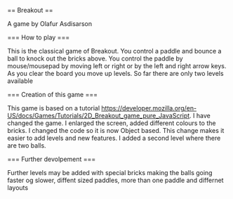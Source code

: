 == Breakout ==

A game by Olafur Asdisarson

=== How to play ===

This is the classical game of Breakout. You control a paddle and bounce a ball to knock out the bricks above. You control the paddle by mouse/mousepad by moving left or right or by the left and right arrow keys. As you clear the board you move up levels. So far there are only two levels available

=== Creation of this game ===

This game is based on a tutorial https://developer.mozilla.org/en-US/docs/Games/Tutorials/2D_Breakout_game_pure_JavaScript. I have changed the game. I enlarged the screen, added different colours to the bricks. I changed the code so it is now Object based. This change makes it easier to add levels and new features. I added a second level where there are two balls.

=== Further devolpement  === 

Further levels may be added with special bricks making the balls going faster og slower, diffent sized paddles, more than one paddle and differnet layouts